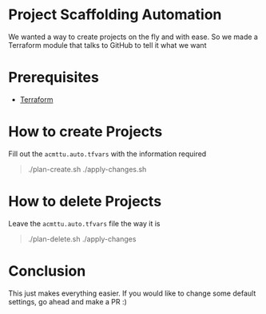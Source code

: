 # Project Scaffolding Automation

We wanted a way to create projects on the fly and with ease. So we made
a Terraform module that talks to GitHub to tell it what we want

# Prerequisites
- [Terraform](https://www.terraform.io/downloads.html)

# How to create Projects

Fill out the `acmttu.auto.tfvars` with the information required

> ./plan-create.sh
> ./apply-changes.sh
  
# How to delete Projects

Leave the `acmttu.auto.tfvars` file the way it is

> ./plan-delete.sh
> ./apply-changes

# Conclusion

This just makes everything easier. If you would like to change some default
settings, go ahead and make a PR :)